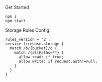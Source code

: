 Get Started
```
npm i
npm start
```

Storage Rules Config:
```
rules_version = '2';
service firebase.storage {
  match /b/{bucket}/o {
    match /{allPaths=**} {
      allow read: if true; 
      allow write: if request.auth!=null;
    }
  }
}
```